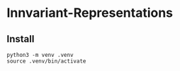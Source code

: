 # Innvariant-Representations

## Install
```shell
python3 -m venv .venv
source .venv/bin/activate
```
